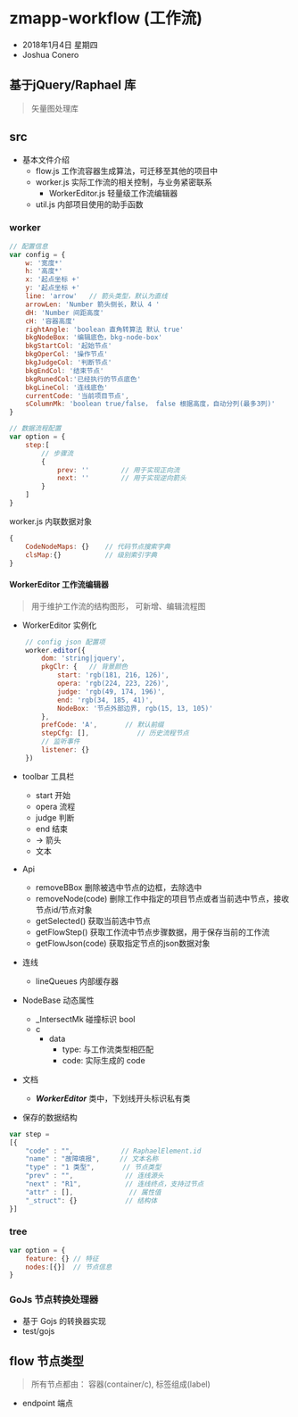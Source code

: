 # zmapp-workflow (工作流)
- 2018年1月4日 星期四
- Joshua Conero

## 基于jQuery/Raphael 库
> 矢量图处理库


## src
- 基本文件介绍
    - flow.js   工作流容器生成算法，可迁移至其他的项目中
    - worker.js 实际工作流的相关控制，与业务紧密联系
        - WorkerEditor.js 轻量级工作流编辑器
    - util.js 内部项目使用的助手函数

### worker
```javascript
// 配置信息
var config = {
    w: '宽度*'
    h: '高度*'
    x: '起点坐标 +'
    y: '起点坐标 +'
    line: 'arrow'   // 箭头类型，默认为直线
    arrowLen: 'Number 箭头侧长，默认 4 '
    dH: 'Number 间距高度'
    cH: '容器高度'
    rightAngle: 'boolean 直角转算法 默认 true'    
    bkgNodeBox: '编辑底色，bkg-node-box'
    bkgStartCol: '起始节点'
    bkgOperCol: '操作节点'
    bkgJudgeCol: '判断节点'
    bkgEndCol: '结束节点'
    bkgRunedCol:'已经执行的节点底色'
    bkgLineCol: '连线底色'
    currentCode: '当前项目节点',
    sColumnMk: 'boolean true/false， false 根据高度，自动分列(最多3列)'
}

// 数据流程配置
var option = {
    step:[
        // 步骤流
        {
            prev: ''        // 用于实现正向流
            next: ''        // 用于实现逆向箭头
        }
    ]
}
```



worker.js 内联数据对象
```javascript
{
    CodeNodeMaps: {}    // 代码节点搜索字典
    clsMap:{}           // 级别索引字典
}
```

#### WorkerEditor 工作流编辑器

> 用于维护工作流的结构图形， 可新增、编辑流程图

- WorkerEditor 实例化
```javascript
    // config json 配置项
    worker.editor({
        dom: 'string|jquery',
        pkgClr: {   // 背景颜色
            start: 'rgb(181, 216, 126)',
            opera: 'rgb(224, 223, 226)',
            judge: 'rgb(49, 174, 196)',
            end: 'rgb(34, 185, 41)',
            NodeBox: '节点外部边界, rgb(15, 13, 105)'
        },
        prefCode: 'A',       // 默认前缀
        stepCfg: [],            // 历史流程节点     
        // 监听事件
        listener: {}
    })
```
- toolbar 工具栏
    - start 开始
    - opera 流程
    - judge 判断
    - end 结束
    - → 箭头
    - 文本 
- Api
    - removeBBox 删除被选中节点的边框，去除选中
    - removeNode(code)  删除工作中指定的项目节点或者当前选中节点，接收节点id/节点对象
    - getSelected() 获取当前选中节点
    - getFlowStep() 获取工作流中节点步骤数据，用于保存当前的工作流
    - getFlowJson(code) 获取指定节点的json数据对象
- 连线
    - lineQueues 内部缓存器 
- NodeBase 动态属性
    - _IntersectMk  碰撞标识 bool    
    - c
        - data
            - type: 与工作流类型相匹配
            - code: 实际生成的 code
- 文档
    - ***WorkerEditor*** 类中，下划线开头标识私有类
                
- 保存的数据结构
```js
var step = 
[{
    "code" : "",            // RaphaelElement.id
    "name" : "故障填报",     // 文本名称
    "type" : "1 类型",       // 节点类型
    "prev" : "",             // 连线源头
    "next" : "R1",           // 连线终点，支持过节点
    "attr" : [],              // 属性值
    "_struct": {}            // 结构体
}]
```

### tree
```javascript
var option = {
    feature: {} // 特征
    nodes:[{}]  // 节点信息
}
```

### GoJs 节点转换处理器
- 基于 Gojs 的转换器实现
- test/gojs


## flow 节点类型
> 所有节点都由： 容器(container/c), 标签组成(label)
- endpoint  端点
